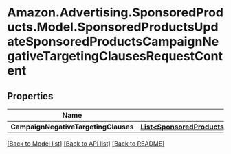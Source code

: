 # Amazon.Advertising.SponsoredProducts.Model.SponsoredProductsUpdateSponsoredProductsCampaignNegativeTargetingClausesRequestContent

## Properties

Name | Type | Description | Notes
------------ | ------------- | ------------- | -------------
**CampaignNegativeTargetingClauses** | [**List&lt;SponsoredProductsUpdateCampaignNegativeTargetingClause&gt;**](SponsoredProductsUpdateCampaignNegativeTargetingClause.md) |  | 

[[Back to Model list]](../README.md#documentation-for-models) [[Back to API list]](../README.md#documentation-for-api-endpoints) [[Back to README]](../README.md)

